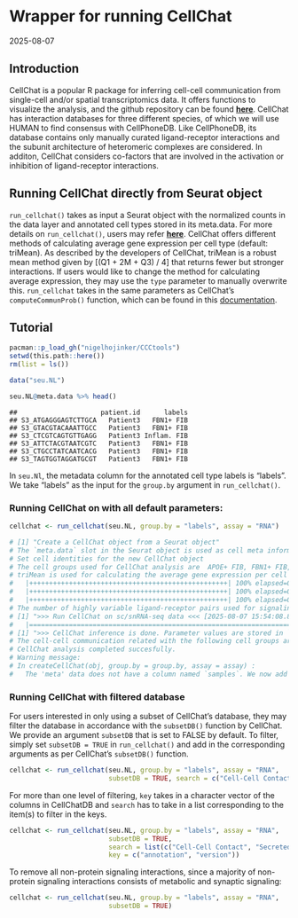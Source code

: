 Wrapper for running CellChat
================
2025-08-07

## Introduction

CellChat is a popular R package for inferring cell-cell communication
from single-cell and/or spatial transcriptomics data. It offers
functions to visualize the analysis, and the github repository can be
found [**here**](https://github.com/jinworks/CellChat). CellChat has
interaction databases for three different species, of which we will use
HUMAN to find consensus with CellPhoneDB. Like CellPhoneDB, its database
contains only manually curated ligand-receptor interactions and the
subunit architecture of heteromeric complexes are considered. In
additon, CellChat considers co-factors that are involved in the
activation or inhibition of ligand-receptor interactions.

## Running CellChat directly from Seurat object

`run_cellchat()` takes as input a Seurat object with the normalized
counts in the data layer and annotated cell types stored in its
meta.data. For more details on `run_cellchat()`, users may refer
[**here**](../R/run_cellchat.R). CellChat offers different methods of
calculating average gene expression per cell type (default: triMean). As
described by the developers of CellChat, triMean is a robust mean method
given by \[(Q1 + 2M + Q3) / 4\] that returns fewer but stronger
interactions. If users would like to change the method for calculating
average expression, they may use the `type` parameter to manually
overwrite this. `run_cellchat` takes in the same parameters as
CellChat’s `computeCommunProb()` function, which can be found in this
[documentation](https://rdrr.io/github/sqjin/CellChat/man/computeCommunProb.html).

## Tutorial

``` r
pacman::p_load_gh("nigelhojinker/CCCtools")
setwd(this.path::here())
rm(list = ls())

data("seu.NL")

seu.NL@meta.data %>% head()
```

    ##                     patient.id      labels
    ## S3_ATGAGGGAGTCTTGCA   Patient3   FBN1+ FIB
    ## S3_GTACGTACAAATTGCC   Patient3   FBN1+ FIB
    ## S3_CTCGTCAGTGTTGAGG   Patient3 Inflam. FIB
    ## S3_ATTCTACGTAATCGTC   Patient3   FBN1+ FIB
    ## S3_CTGCCTATCAATCACG   Patient3   FBN1+ FIB
    ## S3_TAGTGGTAGGATGCGT   Patient3   FBN1+ FIB

In `seu.Nl`, the metadata column for the annotated cell type labels is
“labels”. We take “labels” as the input for the `group.by` argument in
`run_cellchat()`.

### Running CellChat on with all default parameters:

``` r
cellchat <- run_cellchat(seu.NL, group.by = "labels", assay = "RNA")

# [1] "Create a CellChat object from a Seurat object"
# The `meta.data` slot in the Seurat object is used as cell meta information 
# Set cell identities for the new CellChat object 
# The cell groups used for CellChat analysis are  APOE+ FIB, FBN1+ FIB, COL11A1+ FIB, Inflam. FIB, cDC1, cDC2, LC, Inflam. DC, TC, Inflam. TC, CD40LG+ TC, NKT 
# triMean is used for calculating the average gene expression per cell group. 
#   |++++++++++++++++++++++++++++++++++++++++++++++++++| 100% elapsed=00s  
#   |++++++++++++++++++++++++++++++++++++++++++++++++++| 100% elapsed=00s  
#   |++++++++++++++++++++++++++++++++++++++++++++++++++| 100% elapsed=00s  
# The number of highly variable ligand-receptor pairs used for signaling inference is 440 
# [1] ">>> Run CellChat on sc/snRNA-seq data <<< [2025-08-07 15:54:08.823879]"
#   |=======================================================================================================| 100%
# [1] ">>> CellChat inference is done. Parameter values are stored in `object@options$parameter` <<< [2025-08-07 15:57:07.573151]"
# The cell-cell communication related with the following cell groups are excluded due to the few number of cells:  cDC1, Inflam. DC !   37.6% interactions are removed!
# CellChat analysis completed succesfully.
# Warning message:
# In createCellChat(obj, group.by = group.by, assay = assay) :
#   The 'meta' data does not have a column named `samples`. We now add this column and all cells are assumed to belong to `sample1`! 
```

### Running CellChat with filtered database

For users interested in only using a subset of CellChat’s database, they
may filter the database in accordance with the `subsetDB()` function by
CellChat. We provide an argument `subsetDB` that is set to FALSE by
default. To filter, simply set `subsetDB = TRUE` in `run_cellchat()` and
add in the corresponding arguments as per CellChat’s `subsetDB()`
function.

``` r
cellchat <- run_cellchat(seu.NL, group.by = "labels", assay = "RNA",
                         subsetDB = TRUE, search = c("Cell-Cell Contact"), key = c("annotation"))
```

For more than one level of filtering, `key` takes in a character vector
of the columns in CellChatDB and `search` has to take in a list
corresponding to the item(s) to filter in the keys.

``` r
cellchat <- run_cellchat(seu.NL, group.by = "labels", assay = "RNA",
                         subsetDB = TRUE, 
                         search = list(c("Cell-Cell Contact", "Secreted Signaling"), c("CellChatDB v1")),
                         key = c("annotation", "version"))
```

To remove all non-protein signaling interactions, since a majority of
non-protein signaling interactions consists of metabolic and synaptic
signaling:

``` r
cellchat <- run_cellchat(seu.NL, group.by = "labels", assay = "RNA",
                         subsetDB = TRUE)
```
